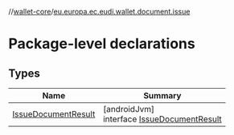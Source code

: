 //[wallet-core](../../index.md)/[eu.europa.ec.eudi.wallet.document.issue](index.md)

# Package-level declarations

## Types

| Name | Summary |
|---|---|
| [IssueDocumentResult](-issue-document-result/index.md) | [androidJvm]<br>interface [IssueDocumentResult](-issue-document-result/index.md) |

